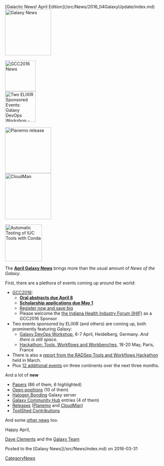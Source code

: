 <div class='newsItemHeader'>[Galactic News! April Edition](/src/News/2016_04GalaxyUpdate/index.md)</div>

<div class='right'>
<a href='/src/GalaxyUpdates/2016_04/index.md'><img src="/src/Images/GalaxyLogos/GalaxyNews.png" alt="Galaxy News" width=150 /></a><br />
<br />
<div class='right'>
<a href='/src/GalaxyUpdates/2016_04/index.md#gcc2016'><img src="/src/Images/Logos/GCC2016LogoTallBig.png" alt="GCC2016 News" width="100" /></a><br />
<a href='/src/GalaxyUpdates/2016_04/index.md#galaxy-devops-workshop---heidelberg-6-7-april'><img src="/src/Images/Logos/ElixirNoTextLogo.png" alt="Two ELIXIR Sponsored Events: Galaxy DevOps Workshop - Galaxy and Galaxy tools deployment strategies; Hackathon: Tools, Workflows and Workbenches" width="100" /></a>
</div><br />
<a href='/src/GalaxyUpdates/2016_04/index.md#planemo-0240'><img src="/src/Images/Logos/PlanemoLogo.png" alt="Planemo release" width="150" /></a><br />
<a href='/src/GalaxyUpdates/2016_04/index.md#cloudman-1603'><img src="/src/Images/GalaxyLogos/cloudman-logo.jpg" alt="CloudMan" width="150" /></a><br />
<div class='center'><br />
<a href='/src/GalaxyUpdates/2016_04/index.md#automatic-testing-of-iuc-tools-with-conda'><img src="/src/Images/Logos/Conda_480.png" alt="Automatic Testing of IUC Tools with Conda" width="120" /></a>
</div></div>

The **[April Galaxy News](/src/GalaxyUpdates/2016_04/index.md)** brings more than the usual amount of *News of the Galaxy*.  

First, there are a plethora of events coming up around the world:

* [GCC2016](/src/GalaxyUpdates/2016_04/index.md#gcc2016):
  * **[Oral abstracts due April 8](/src/GalaxyUpdates/2016_04/index.md#gcc2016-abstract-deadline-extended-to-april-8)**
  * **[Scholarship applications due May 1](/src/GalaxyUpdates/2016_04/index.md#scholarships-application-deadline-is-may-1)**
  * [Register now and save big](/src/GalaxyUpdates/2016_04/index.md#gcc2016-early-registration)
  * Please welcome the [the Indiana Health Industry Forum (IHIF)](/src/GalaxyUpdates/2016_04/index.md#sponsors) as a GCC2016 Sponsor
* Two events sponsored by ELIXIR (and others) are coming up, both prominently featuring Galaxy:
  * [Galaxy DevOps Workshop](/src/GalaxyUpdates/2016_04/index.md#galaxy-devops-workshop---heidelberg-6-7-april), 6-7 April, Heidelberg, Germany.  *And there is still space.*
  * [Hackathon: Tools, Workflows and Workbenches](/src/GalaxyUpdates/2016_04/index.md#hackathon-tools-workflows-and-workbenches-18-20-may), 18-20 May, Paris, France
* There is also a [report from the RADSeq Tools and Workflows Hackathon](/src/GalaxyUpdates/2016_04/index.md#report-iuc-contribution-fest---radseq-tools-and-workflows) held in March.
* Plus [12 additional events](/src/GalaxyUpdates/2016_04/index.md#upcoming-events) on three continents over the next three months.

And a lot of **new**
* [Papers](/src/GalaxyUpdates/2016_04/index.md#new-papers) (86 of them, 6 highlighted)
* [Open positions](/src/GalaxyUpdates/2016_04/index.md#whos-hiring) (10 of them)
* [Halogen Bonding](/src/GalaxyUpdates/2016_04/index.md#new-public-galaxy-servers) Galaxy server
* [Galaxy Community Hub](/src/GalaxyUpdates/2016_04/index.md#galaxy-community-hubs) entries (4 of them)
* [Releases](/src/GalaxyUpdates/2016_04/index.md#releases) ([Planemo](/src/GalaxyUpdates/2016_04/index.md#planemo-0240) and [CloudMan](/src/GalaxyUpdates/2016_04/index.md#cloudman-1603))
* [ToolShed Contributions](/src/GalaxyUpdates/2016_04/index.md#toolshed-contributions)

And some [other news](/src/GalaxyUpdates/2016_04/index.md#other-news) too.

Happy April,

[Dave Clements](/src/DaveClements/index.md) and the [Galaxy Team](/src/GalaxyTeam/index.md)

<div class='newsItemFooter'>Posted to the [Galaxy News](/src/News/index.md) on 2016-03-31</div>

[CategoryNews](/src/CategoryNews/index.md)
